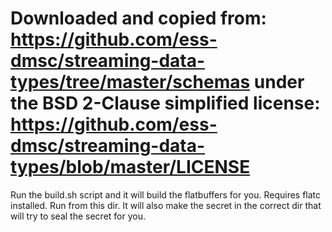 # Downloaded and copied from: https://github.com/ess-dmsc/streaming-data-types/tree/master/schemas under the BSD 2-Clause simplified license: https://github.com/ess-dmsc/streaming-data-types/blob/master/LICENSE

Run the build.sh script and it will build the flatbuffers for you. Requires flatc installed. Run from this dir. It will also make the secret in the correct dir that will try to seal the secret for you.